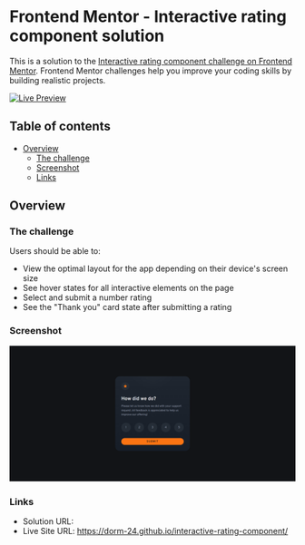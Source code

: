 # Frontend Mentor - Interactive rating component solution

This is a solution to the [Interactive rating component challenge on Frontend Mentor](https://www.frontendmentor.io/challenges/interactive-rating-component-koxpeBUmI). Frontend Mentor challenges help you improve your coding skills by building realistic projects. 

[![Live Preview](https://img.shields.io/badge/Live%20Preview-Visit%20Site-blue?style=for-the-badge&logo=google-chrome&logoColor=white)](https://dorm-24.github.io/interactive-rating-component/)

## Table of contents

- [Overview](#overview)
  - [The challenge](#the-challenge)
  - [Screenshot](#screenshot)
  - [Links](#links)

## Overview

### The challenge

Users should be able to:

- View the optimal layout for the app depending on their device's screen size
- See hover states for all interactive elements on the page
- Select and submit a number rating
- See the "Thank you" card state after submitting a rating

### Screenshot

![preview screenshot of my solution](./design/screenshot.png)

### Links

- Solution URL: 
- Live Site URL: https://dorm-24.github.io/interactive-rating-component/
